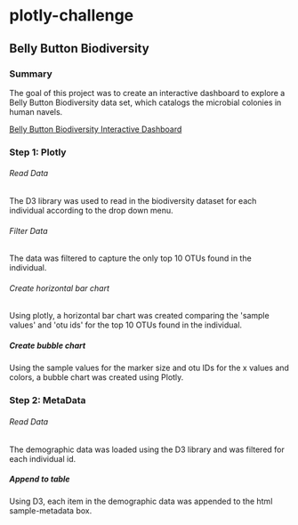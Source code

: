 # plotly-challenge

## Belly Button Biodiversity

### Summary

The goal of this project was to create an interactive dashboard to explore a Belly Button Biodiversity data set, which catalogs the microbial colonies in human navels.

[Belly Button Biodiversity Interactive Dashboard](plotly-challenge/Belly%Button%Biodiversity/index.html)

### Step 1: Plotly

###### Read Data

The D3 library was used to read in the biodiversity dataset for each individual according to the drop down menu.

###### Filter Data

The data was filtered to capture the only top 10 OTUs found in the individual.

###### Create horizontal bar chart

Using plotly, a horizontal bar chart was created comparing the 'sample values' and 'otu ids' for the top 10 OTUs found in the individual.

##### Create bubble chart

Using the sample values for the marker size and otu IDs for the x values and colors, a bubble chart was created using Plotly.

### Step 2: MetaData

###### Read Data

The demographic data was loaded using the D3 library and was filtered for each individual id.

##### Append to table

Using D3, each item in the demographic data was appended to the html sample-metadata box.
